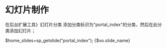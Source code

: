 # 幻灯片制作

在后台扩展工具》幻灯片分类 添加分类标识为"portal_index"的分类，然后在此分类添加幻灯片；

<php>
$home_slides=sp_getslide("portal_index");
</php>

<foreach name="home_slides" item="vo">
{$vo.slide_name}
<a href="{$vo.slide_url}">
    <img src="{:sp_get_asset_upload_path($vo['slide_pic'])}" alt="">
</a>
</foreach>
